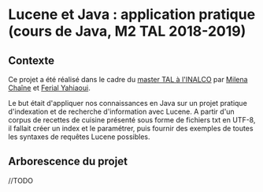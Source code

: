 # Lucene et Java : application pratique (cours de Java, M2 TAL 2018-2019)

## Contexte
Ce projet a été réalisé dans le cadre du [master TAL à l'INALCO](http://www.tal.univ-paris3.fr/plurital/) par [Milena Chaîne](http://www.github.com/milenachaine) et [Ferial Yahiaoui](http://www.github.com/feryah).

Le but était d'appliquer nos connaissances en Java sur un projet pratique d'indexation et de recherche d'information avec Lucene. A partir d'un corpus de recettes de cuisine présenté sous forme de fichiers txt en UTF-8, il fallait créer un index et le paramétrer, puis fournir des exemples de toutes les syntaxes de requêtes Lucene possibles.

## Arborescence du projet

//TODO

